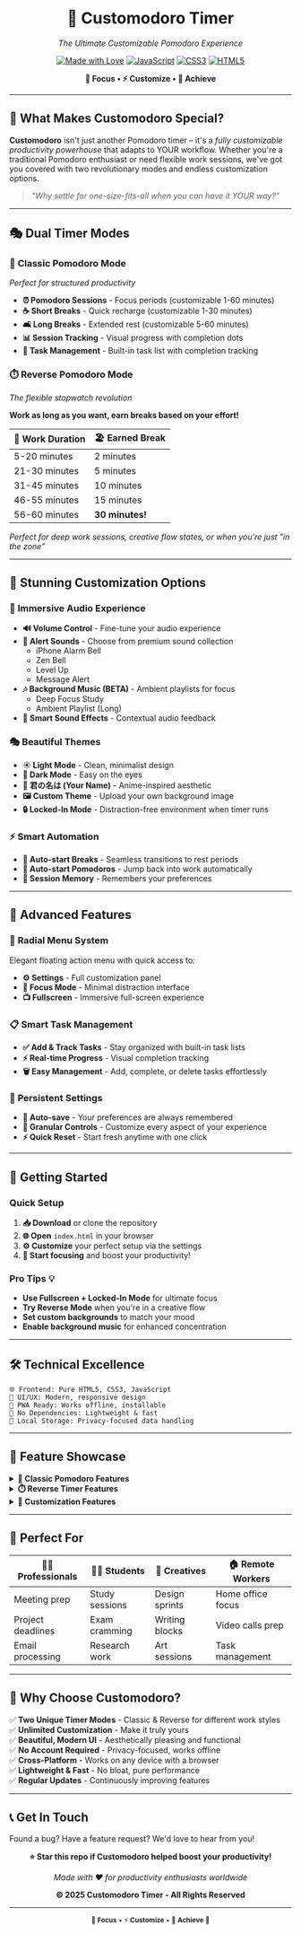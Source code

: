 <div align="center">

# 🍅 **Customodoro Timer** 

*The Ultimate Customizable Pomodoro Experience*

[![Made with Love](https://img.shields.io/badge/Made%20with-❤️-red?style=for-the-badge)](https://github.com)
[![JavaScript](https://img.shields.io/badge/JavaScript-F7DF1E?style=for-the-badge&logo=javascript&logoColor=black)](https://developer.mozilla.org/en-US/docs/Web/JavaScript)
[![CSS3](https://img.shields.io/badge/CSS3-1572B6?style=for-the-badge&logo=css3&logoColor=white)](https://www.w3.org/Style/CSS/Overview.en.html)
[![HTML5](https://img.shields.io/badge/HTML5-E34F26?style=for-the-badge&logo=html5&logoColor=white)](https://html.spec.whatwg.org/)

**🎯 Focus • ⚡ Customize • 🚀 Achieve**

</div>

---

## 🌟 **What Makes Customodoro Special?**

**Customodoro** isn't just another Pomodoro timer – it's a *fully customizable productivity powerhouse* that adapts to YOUR workflow. Whether you're a traditional Pomodoro enthusiast or need flexible work sessions, we've got you covered with two revolutionary modes and endless customization options.

> *"Why settle for one-size-fits-all when you can have it YOUR way?"*

---

## 🎭 **Dual Timer Modes**

### 🍅 **Classic Pomodoro Mode** 
*Perfect for structured productivity*

- **⏰ Pomodoro Sessions** - Focus periods (customizable 1-60 minutes)
- **☕ Short Breaks** - Quick recharge (customizable 1-30 minutes) 
- **🛋️ Long Breaks** - Extended rest (customizable 5-60 minutes)
- **📊 Session Tracking** - Visual progress with completion dots
- **🎯 Task Management** - Built-in task list with completion tracking

### ⏱️ **Reverse Pomodoro Mode** 
*The flexible stopwatch revolution*

**Work as long as you want, earn breaks based on your effort!**

| 💪 **Work Duration** | 🏖️ **Earned Break** |
|---------------------|---------------------|
| 5-20 minutes        | 2 minutes          |
| 21-30 minutes       | 5 minutes          |
| 31-45 minutes       | 10 minutes         |
| 46-55 minutes       | 15 minutes         |
| 56-60 minutes       | **30 minutes!**    |

*Perfect for deep work sessions, creative flow states, or when you're just "in the zone"*

---

## 🎨 **Stunning Customization Options**

### 🎵 **Immersive Audio Experience**
- **🔊 Volume Control** - Fine-tune your audio experience
- **🎺 Alert Sounds** - Choose from premium sound collection
  - iPhone Alarm Bell
  - Zen Bell
  - Level Up
  - Message Alert
- **🎶 Background Music (BETA)** - Ambient playlists for focus
  - Deep Focus Study
  - Ambient Playlist (Long)
- **🔕 Smart Sound Effects** - Contextual audio feedback

### 🎭 **Beautiful Themes**
- **☀️ Light Mode** - Clean, minimalist design
- **🌙 Dark Mode** - Easy on the eyes
- **🌸 君の名は (Your Name)** - Anime-inspired aesthetic  
- **🖼️ Custom Theme** - Upload your own background image
- **🔒 Locked-In Mode** - Distraction-free environment when timer runs

### ⚡ **Smart Automation**
- **🚀 Auto-start Breaks** - Seamless transitions to rest periods
- **💪 Auto-start Pomodoros** - Jump back into work automatically
- **🧠 Session Memory** - Remembers your preferences

---

## 🎯 **Advanced Features**

### 📱 **Radial Menu System**
Elegant floating action menu with quick access to:
- **⚙️ Settings** - Full customization panel
- **🎯 Focus Mode** - Minimal distraction interface  
- **📺 Fullscreen** - Immersive full-screen experience

### 📋 **Smart Task Management**
- **✅ Add & Track Tasks** - Stay organized with built-in task lists
- **⚡ Real-time Progress** - Visual completion tracking
- **🗑️ Easy Management** - Add, complete, or delete tasks effortlessly

### 💾 **Persistent Settings**
- **🔄 Auto-save** - Your preferences are always remembered
- **🔧 Granular Controls** - Customize every aspect of your experience
- **⚡ Quick Reset** - Start fresh anytime with one click

---

## 🚀 **Getting Started**

### **Quick Setup**
1. **📥 Download** or clone the repository
2. **🌐 Open** `index.html` in your browser
3. **⚙️ Customize** your perfect setup via the settings
4. **🎯 Start focusing** and boost your productivity!

### **Pro Tips** 💡
- **Use Fullscreen + Locked-In Mode** for ultimate focus
- **Try Reverse Mode** when you're in a creative flow
- **Set custom backgrounds** to match your mood
- **Enable background music** for enhanced concentration

---

## 🛠️ **Technical Excellence**

```
🌐 Frontend: Pure HTML5, CSS3, JavaScript
🎨 UI/UX: Modern, responsive design
📱 PWA Ready: Works offline, installable
🔧 No Dependencies: Lightweight & fast
💾 Local Storage: Privacy-focused data handling
```

---

## 🎪 **Feature Showcase**

<details>
<summary><strong>🍅 Classic Pomodoro Features</strong></summary>

- ⏰ **Customizable Timer Lengths** (1-60 minutes)
- 📊 **Session Tracking** with visual progress dots
- 🔄 **Auto-transitions** between work and break periods
- 📋 **Integrated Task Management** 
- 🎵 **Rich Audio Experience** with multiple alert sounds
- ⚡ **Smart Auto-start** options for seamless workflow

</details>

<details>
<summary><strong>⏱️ Reverse Timer Features</strong></summary>

- 🕐 **Flexible Work Duration** (up to 120 minutes)
- 📈 **Progressive Break Rewards** based on work time
- 🎯 **Perfect for Deep Work** and creative sessions
- 🔧 **Fully Customizable Break Tiers**
- 📋 **Task Tracking** for long work sessions

</details>

<details>
<summary><strong>🎨 Customization Features</strong></summary>

- 🎭 **4 Built-in Themes** + Custom theme support
- 🖼️ **Custom Background Upload** (JPG, PNG up to 2MB)
- 🔒 **Locked-In Mode** for distraction-free focus
- 🎵 **Background Music** with volume control
- 🔊 **Advanced Audio Settings** with multiple sound packs

</details>

---

## 🎯 **Perfect For**

| 👨‍💼 **Professionals** | 👨‍🎓 **Students** | 🎨 **Creatives** | 🏠 **Remote Workers** |
|---------------------|----------------|-----------------|---------------------|
| Meeting prep        | Study sessions | Design sprints  | Home office focus   |
| Project deadlines   | Exam cramming  | Writing blocks  | Video calls prep    |
| Email processing    | Research work  | Art sessions    | Task management     |

---

## 🎉 **Why Choose Customodoro?**

✅ **Two Unique Timer Modes** - Classic & Reverse for different work styles  
✅ **Unlimited Customization** - Make it truly yours  
✅ **Beautiful, Modern UI** - Aesthetically pleasing and functional  
✅ **No Account Required** - Privacy-focused, works offline  
✅ **Cross-Platform** - Works on any device with a browser  
✅ **Lightweight & Fast** - No bloat, pure performance  
✅ **Regular Updates** - Continuously improving features  

---

## 📞 **Get In Touch**

Found a bug? Have a feature request? We'd love to hear from you!

<div align="center">

**⭐ Star this repo if Customodoro helped boost your productivity!**

*Made with ❤️ for productivity enthusiasts worldwide*

**© 2025 Customodoro Timer - All Rights Reserved**

</div>

---

<div align="center">
<sub>🍅 <strong>Focus</strong> • ⚡ <strong>Customize</strong> • 🚀 <strong>Achieve</strong> 🍅</sub>
</div>
